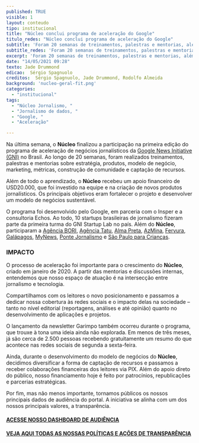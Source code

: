 ```yaml
---
published: TRUE
visible: 1
layout: conteudo
tipo: institucional
title: "Núcleo conclui programa de aceleração do Google"
titulo_redes: "Núcleo conclui programa de aceleração do Google"
subtitle: 'Foram 20 semanas de treinamentos, palestras e mentorias, além de apoio financeiro'
subtitle_redes: 'Foram 20 semanas de treinamentos, palestras e mentorias, além de apoio financeiro'
excerpt: 'Foram 20 semanas de treinamentos, palestras e mentorias, além de apoio financeiro'
date: "14/05/2021 09:28"
texto: Jade Drummond
edicao:  Sérgio Spagnuolo
creditos:  Sérgio Spagnuolo, Jade Drummond, Rodolfo Almeida
background: 'nucleo-geral-fit.png'
categories:
  - "institucional"
tags:
  - "Núcleo Jornalismo, "
  - "Jornalismo de dados, "
  - "Google, "
  - "Aceleração"

---
```


Na última semana, o **Núcleo** finalizou a participação na primeira edição do programa de aceleração de negócios jornalísticos da [Google News Initiative (GNI)](https://nucleo.jor.br/institucional/2020-10-29-anuncio-nucleo-google) no Brasil. Ao longo de 20 semanas, foram realizados treinamentos, palestras e mentorias sobre estratégia, produtos, modelo de negócio, marketing, métricas, construção de comunidade e captação de recursos.

Além de todo o aprendizado, o **Núcleo** recebeu um apoio financeiro de USD20.000, que foi investido na equipe e na criação de novos produtos jornalísticos. Os principais objetivos eram fortalecer o projeto e desenvolver um modelo de negócios sustentável.

O programa foi desenvolvido pelo Google, em parceria com o Insper e a consultoria Echos. Ao todo, 10 startups brasileiras de jornalismo fizeram parte da primeira turma do GNI Startup Lab no país. Além do **Núcleo**, participaram a [Agência BORI](https://abori.com.br/), [Agência Tatu](https://www.agenciatatu.com.br/), [Alma Preta](https://almapreta.com/), [AzMina](https://azmina.com.br/), [Fervura](https://www.fervura.net/), [Galápagos](https://www.galapagosnewsmaking.com.br/), [MyNews](https://canalmynews.com.br/), [Ponte Jornalismo](https://ponte.org/) e [São Paulo para Crianças](https://saopauloparacriancas.com.br/).

### IMPACTO

O processo de aceleração foi importante para o crescimento do **Núcleo**, criado em janeiro de 2020. A partir das mentorias e discussões internas, entendemos que nosso espaço de atuação é na intersecção entre jornalismo e tecnologia.

Compartilhamos com os leitores o novo posicionamento e passamos a dedicar nossa cobertura às redes sociais e o impacto delas na sociedade – tanto no nível editorial (reportagens, análises e até opinião) quanto no desenvolvimento de aplicações e projetos.

O lançamento da newsletter Garimpo também ocorreu durante o programa, que trouxe à tona uma ideia ainda não explorada. Em menos de três meses, já são cerca de 2.500 pessoas recebendo gratuitamente um resumo do que acontece nas redes sociais de segunda a sexta-feira.

Ainda, durante o desenvolvimento do modelo de negócios do **Núcleo**, decidimos diversificar a forma de captação de recursos e passamos a receber colaborações financeiras dos leitores via PIX. Além do apoio direto do público, nosso financiamento hoje é feito por patrocínios, republicações e parcerias estratégicas.

Por fim, mas não menos importante, tornamos públicos os nossos principais dados de audiência do portal. A iniciativa se alinha com um dos nossos principais valores, a transparência.


#### [ACESSE NOSSO DASHBOARD DE AUDIÊNCIA](https://nucleo.jor.br/audiencia)

#### [VEJA AQUI TODAS AS NOSSAS POLÍTICAS E AÇÕES DE TRANSPARÊNCIA](https://nucleo.jor.br/transparencia)
